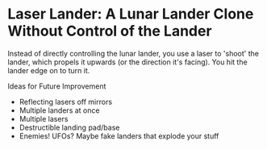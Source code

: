 # Laser Lander: A Lunar Lander Clone Without Control of the Lander

Instead of directly controlling the lunar lander, you use a laser to 'shoot' the lander, which propels it upwards (or the direction it's facing). You hit the lander edge on to turn it.

Ideas for Future Improvement

- Reflecting lasers off mirrors
- Multiple landers at once
- Multiple lasers
- Destructible landing pad/base
- Enemies! UFOs? Maybe fake landers that explode your stuff
